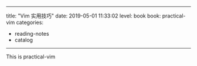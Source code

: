 
---
title: "Vim 实用技巧"
date: 2019-05-01 11:33:02
level: book
book: practical-vim
categories:
  - reading-notes
  - catalog
---

<p> This is practical-vim</p>
